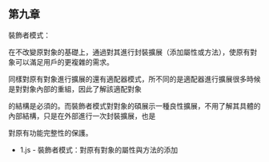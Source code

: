 ## 第九章

裝飾者模式：

在不改變原對象的基礎上，通過對其進行封裝擴展（添加屬性或方法），使原有對象可以滿足用戶的更複雜的需求。

同樣對原有對象進行擴展的還有適配器模式，所不同的是適配器進行擴展很多時候是對對象內部的重組，因此了解該適配對象

的結構是必須的。而裝飾者模式對對象的碩展示一種良性擴展，不用了解其具體的內部結構，只是在外部進行一次封裝擴展，也是

對原有功能完整性的保護。

- 1.js - 裝飾者模式：對原有對象的屬性與方法的添加